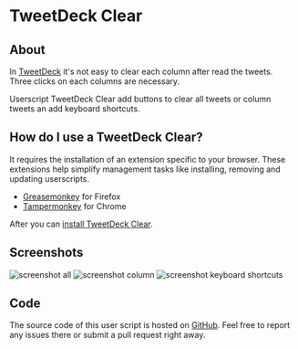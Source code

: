 # TweetDeck Clear

## About

In [TweetDeck](https://tweetdeck.twitter.com/) it's not easy to clear each column after read the tweets. Three clicks on each columns are necessary.

Userscript TweetDeck Clear add buttons to clear all tweets or column tweets an add keyboard shortcuts.

## How do I use a TweetDeck Clear?

It requires the installation of an extension specific to your browser. These extensions help simplify management tasks like installing, removing and updating userscripts.

- [Greasemonkey](https://addons.mozilla.org/fr/firefox/addon/greasemonkey/) for Firefox
- [Tampermonkey](https://chrome.google.com/webstore/detail/tampermonkey/dhdgffkkebhmkfjojejmpbldmpobfkfo) for Chrome

After you can [install TweetDeck Clear](https://raw.githubusercontent.com/b1nj/userscripts/master/TweetDeck_Clear.user.js).

## Screenshots

![screenshot all](https://raw.githubusercontent.com/b1nj/userscripts/master/screenshots/TweetDeck_Clear_1.jpg) ![screenshot column](https://raw.githubusercontent.com/b1nj/userscripts/master/screenshots/TweetDeck_Clear_2.jpg) ![screenshot keyboard shortcuts](https://raw.githubusercontent.com/b1nj/userscripts/master/screenshots/TweetDeck_Clear_3.jpg)

## Code

The source code of this user script is hosted on [GitHub](https://github.com/b1nj/userscripts). Feel free to report any issues there or submit a pull request right away.